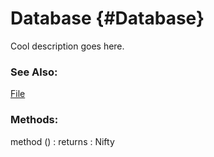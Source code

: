 Database {#Database}
====================

Cool description goes here.

### See Also:

[File][]

### Methods:

method () : returns
: Nifty


[File]: /Data/File